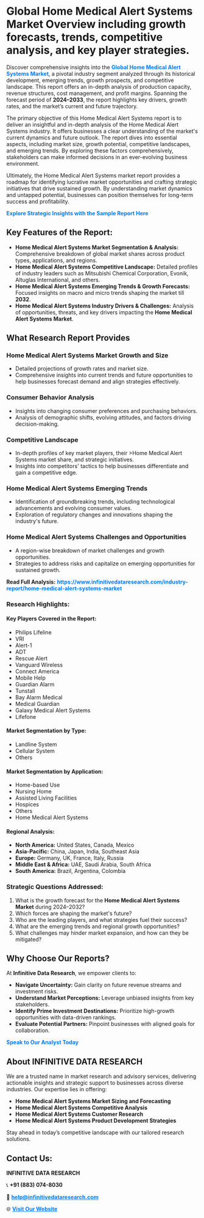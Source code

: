 <h1>Global Home Medical Alert Systems Market Overview including growth forecasts, trends, competitive analysis, and key player strategies.</h1>
<p>
Discover comprehensive insights into the 
<a href="https://www.infinitivedataresearch.com/industry-report/home-medical-alert-systems-market" rel="dofollow" style="color: #007BFF; text-decoration: none;"><strong>Global Home Medical Alert Systems Market</strong></a>, a pivotal industry segment analyzed through its historical development, emerging trends, growth prospects, and competitive landscape. This report offers an in-depth analysis of production capacity, revenue structures, cost management, and profit margins. Spanning the forecast period of <strong>2024–2033</strong>, the report highlights key drivers, growth rates, and the market’s current and future trajectory.
</p>
<p>
The primary objective of this Home Medical Alert Systems report is to deliver an insightful and in-depth analysis of the Home Medical Alert Systems industry. It offers businesses a clear understanding of the market's current dynamics and future outlook. The report dives into essential aspects, including market size, growth potential, competitive landscapes, and emerging trends. By exploring these factors comprehensively, stakeholders can make informed decisions in an ever-evolving business environment.
</p>
<p>
Ultimately, the Home Medical Alert Systems market report provides a roadmap for identifying lucrative market opportunities and crafting strategic initiatives that drive sustained growth. By understanding market dynamics and untapped potential, businesses can position themselves for long-term success and profitability.
</p>
<p>
<a href="https://www.infinitivedataresearch.com/request-sample/reportId=110039" style="color: #007BFF; text-decoration: none;"><strong>Explore Strategic Insights with the Sample Report Here</strong></a>
</p>

<h2>Key Features of the Report:</h2>
<ul>
<li><strong>Home Medical Alert Systems Market Segmentation & Analysis:</strong> Comprehensive breakdown of global market shares across product types, applications, and regions.</li>
<li><strong>Home Medical Alert Systems Competitive Landscape:</strong> Detailed profiles of industry leaders such as Mitsubishi Chemical Corporation, Evonik, Altuglas International, and others.</li>
<li><strong>Home Medical Alert Systems Emerging Trends & Growth Forecasts:</strong> Focused insights on macro and micro trends shaping the market till <strong>2032</strong>.</li>
<li><strong>Home Medical Alert Systems Industry Drivers & Challenges:</strong> Analysis of opportunities, threats, and key drivers impacting the <strong>Home Medical Alert Systems Market</strong>.</li>
</ul>

<h2>What Research Report Provides</h2>
<h3>Home Medical Alert Systems Market Growth and Size</h3>
<ul>
<li>Detailed projections of growth rates and market size.</li>
<li>Comprehensive insights into current trends and future opportunities to help businesses forecast demand and align strategies effectively.</li>
</ul>

<h3>Consumer Behavior Analysis</h3>
<ul>
<li>Insights into changing consumer preferences and purchasing behaviors.</li>
<li>Analysis of demographic shifts, evolving attitudes, and factors driving decision-making.</li>
</ul>

<h3>Competitive Landscape</h3>
<ul>
<li>In-depth profiles of key market players, their >Home Medical Alert Systems market share, and strategic initiatives.</li>
<li>Insights into competitors' tactics to help businesses differentiate and gain a competitive edge.</li>
</ul>

<h3>Home Medical Alert Systems Emerging Trends</h3>
<ul>
<li>Identification of groundbreaking trends, including technological advancements and evolving consumer values.</li>
<li>Exploration of regulatory changes and innovations shaping the industry's future.</li>
</ul>

<h3>Home Medical Alert Systems Challenges and Opportunities</h3>
<ul>
<li>A region-wise breakdown of market challenges and growth opportunities.</li>
<li>Strategies to address risks and capitalize on emerging opportunities for sustained growth.</li>
</ul>
<p><strong>Read Full Analysis:</strong> <a href="https://www.infinitivedataresearch.com/industry-report/home-medical-alert-systems-market" rel="dofollow" style="color: #007BFF; text-decoration: none;"><strong>https://www.infinitivedataresearch.com/industry-report/home-medical-alert-systems-market</strong></a></p>
<h3>Research Highlights:</h3>
<h4>Key Players Covered in the Report:</h4>
<ul><li>Philips Lifeline</li><li>VRI</li><li>Alert-1</li><li>ADT</li><li>Rescue Alert</li><li>Vanguard Wireless</li><li>Connect America</li><li>Mobile Help</li><li>Guardian Alarm</li><li>Tunstall</li><li>Bay Alarm Medical</li><li>Medical Guardian</li><li>Galaxy Medical Alert Systems</li><li>Lifefone</li></ul>
<h4>Market Segmentation by Type:</h4>
<ul><li>Landline System</li><li>Cellular System</li><li>Others</li></ul>
<h4>Market Segmentation by Application:</h4>
<ul><li>Home-based Use</li><li>Nursing Home</li><li>Assisted Living Facilities</li><li>Hospices</li><li>Others</li><li>Home Medical Alert Systems</li></ul>

<h4>Regional Analysis:</h4>
<ul>
<li><strong>North America:</strong> United States, Canada, Mexico</li>
<li><strong>Asia-Pacific:</strong> China, Japan, India, Southeast Asia</li>
<li><strong>Europe:</strong> Germany, UK, France, Italy, Russia</li>
<li><strong>Middle East & Africa:</strong> UAE, Saudi Arabia, South Africa</li>
<li><strong>South America:</strong> Brazil, Argentina, Colombia</li>
</ul>

<h3>Strategic Questions Addressed:</h3>
<ol>
<li>What is the growth forecast for the <strong>Home Medical Alert Systems Market</strong> during 2024–2032?</li>
<li>Which forces are shaping the market's future?</li>
<li>Who are the leading players, and what strategies fuel their success?</li>
<li>What are the emerging trends and regional growth opportunities?</li>
<li>What challenges may hinder market expansion, and how can they be mitigated?</li>
</ol>

<h2>Why Choose Our Reports?</h2>
<p>At <strong>Infinitive Data Research</strong>, we empower clients to:</p>
<ul>
<li><strong>Navigate Uncertainty:</strong> Gain clarity on future revenue streams and investment risks.</li>
<li><strong>Understand Market Perceptions:</strong> Leverage unbiased insights from key stakeholders.</li>
<li><strong>Identify Prime Investment Destinations:</strong> Prioritize high-growth opportunities with data-driven rankings.</li>
<li><strong>Evaluate Potential Partners:</strong> Pinpoint businesses with aligned goals for collaboration.</li>
</ul>
<p><a href="https://www.infinitivedataresearch.com/industry-report/home-medical-alert-systems-market" rel="dofollow" style="color: #007BFF; text-decoration: none;"><strong>Speak to Our Analyst Today</strong></a></p>

<h2>About INFINITIVE DATA RESEARCH</h2>
<p>We are a trusted name in market research and advisory services, delivering actionable insights and strategic support to businesses across diverse industries. Our expertise lies in offering:</p>
<ul>
<li><strong>Home Medical Alert Systems Market Sizing and Forecasting</strong></li>
<li><strong>Home Medical Alert Systems Competitive Analysis</strong></li>
<li><strong>Home Medical Alert Systems Customer Research</strong></li>
<li><strong>Home Medical Alert Systems Product Development Strategies</strong></li>
</ul>
<p>Stay ahead in today’s competitive landscape with our tailored research solutions.</p>

<h2>Contact Us:</h2>
<p><strong>INFINITIVE DATA RESEARCH</strong></p>
<p>📞 <strong>+91 (883) 074-8030</strong></p>
<p>📧 <strong><a href="mailto:help@infinitivedataresearch.com" style="color: #007BFF;">help@infinitivedataresearch.com</a></strong></p>
<p>🌐 <strong><a href="https://www.infinitivedataresearch.com" rel="dofollow" style="color: #007BFF;">Visit Our Website</a></strong></p>